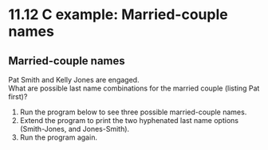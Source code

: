 # 11.12 C example: Married-couple names

## Married-couple names
Pat Smith and Kelly Jones are engaged.   
What are possible last name combinations for the married couple (listing Pat first)?   
1. Run the program below to see three possible married-couple names.
2. Extend the program to print the two hyphenated last name options (Smith-Jones, and Jones-Smith).   
3. Run the program again.
